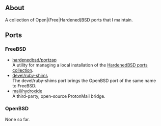 ## About

A collection of Open|(Free|Hardened)BSD ports that I maintain.

## Ports

### FreeBSD

* [hardenedbsd/portzap](freebsd/hardenedbsd/portzap) <br>
  A utility for managing a local installation of the
  [HardenedBSD ports collection](https://git.hardenedbsd.org/hardenedbsd/ports).
* [devel/ruby-shims](freebsd/devel/ruby-shims) <br>
  The devel/ruby-shims port brings the OpenBSD port of the same name to FreeBSD.
* [mail/hydroxide](freebsd/mail/hydroxide) <br>
  A third-party, open-source ProtonMail bridge.

### OpenBSD

None so far.
